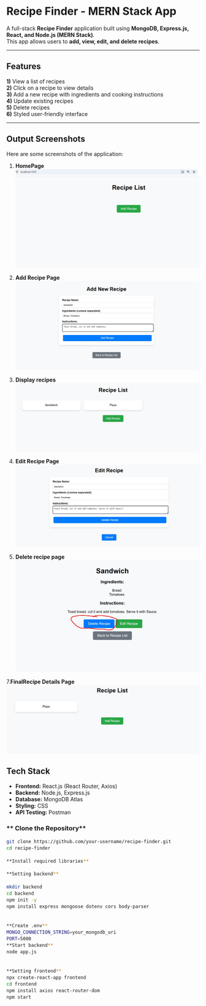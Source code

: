 # Recipe Finder - MERN Stack App

A full-stack **Recipe Finder** application built using **MongoDB, Express.js, React, and Node.js (MERN Stack)**.  
This app allows users to **add, view, edit, and delete recipes**. 

---

## Features
**1)** View a list of recipes  
**2)** Click on a recipe to view details  
**3)** Add a new recipe with ingredients and cooking instructions  
**4)** Update existing recipes  
**5)** Delete recipes  
**6)** Styled user-friendly interface  

---

## Output Screenshots

Here are some screenshots of the application:

1. **HomePage**
   ![Home Page](./screenshots/homepage.jpg)

2. **Add Recipe Page**
   ![Add Recipe](./screenshots/addrecipe.jpg)

3. **Display recipes**
   ![Display Recipe](./screenshots/display_recipes.jpg)

5. **Edit Recipe Page**
   ![Edit Recipe](./screenshots/editrecipe.jpg)

6. **Delete recipe page**
   ![Delete Confirmation](./screenshots/deleterecipe.jpg)

7.**FinalRecipe Details Page**
   ![final_page](./screenshots/final_page.jpg)


## Tech Stack

- **Frontend:** React.js (React Router, Axios)
- **Backend:** Node.js, Express.js
- **Database:** MongoDB Atlas
- **Styling:** CSS
- **API Testing:** Postman

### ** Clone the Repository**
```sh
git clone https://github.com/your-username/recipe-finder.git
cd recipe-finder

**Install required libraries**

**Setting backend**

mkdir backend
cd backend
npm init -y
npm install express mongoose dotenv cors body-parser


**Create .env**
MONGO_CONNECTION_STRING=your_mongodb_uri
PORT=5000
**Start backend**
node app.js


**Setting frontend**
npx create-react-app frontend
cd frontend
npm install axios react-router-dom
npm start
